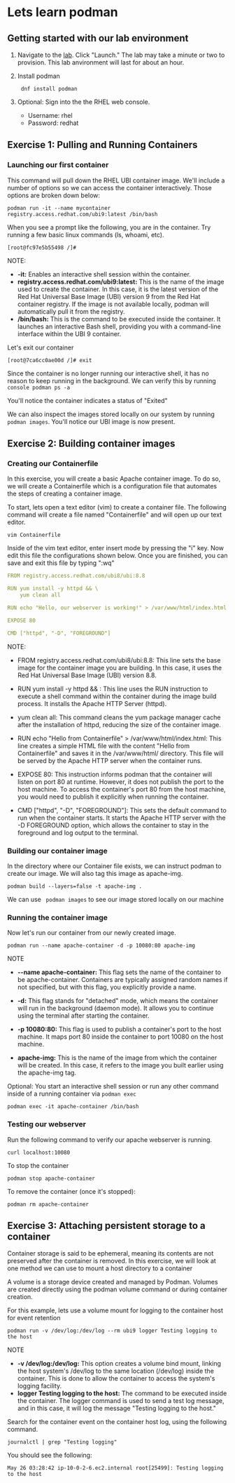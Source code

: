 # Lets learn podman

## Getting started with our lab environment
1. Navigate to the [lab](https://www.redhat.com/en/interactive-labs/red-hat-enterprise-linux-open-lab). Click "Launch." The lab may take a minute or two to provision. This lab anvironment will last for about an hour.

2. Install podman

      ```shell
       dnf install podman 
      ```
3. Optional: Sign into the the RHEL web console.
    - Username: rhel
    - Password: redhat


## Exercise 1: Pulling and Running Containers

### Launching our first container
This command will pull down the RHEL UBI container image. We'll include a number of options so we can access the container interactively. Those options are broken down below:
```shell 
podman run -it --name mycontainer registry.access.redhat.com/ubi9:latest /bin/bash
```

When you see a prompt like the following, you are in the container. Try running a few basic linux commands (ls, whoami, etc).
```shell
[root@fc97e5b55498 /]#  
```
  NOTE:

  - **-it:** Enables an interactive shell session within the container.
  - **registry.access.redhat.com/ubi9:latest:** This is the name of the image used to create the container. In this case, it is the latest version of the Red Hat Universal Base Image (UBI) version 9 from the Red Hat container registry. If the image is not available locally, podman will automatically pull it from the registry.
  - **/bin/bash:** This is the command to be executed inside the container. It launches an interactive Bash shell, providing you with a command-line interface within the UBI 9 container.

Let's exit our container
```shell 
[root@7ca6cc0ae00d /]# exit
```

Since the container is no longer running our interactive shell, it has no reason to keep running in the background. We can verify this by running ```console podman ps -a``` 

You'll notice the container indicates a status of "Exited"

We can also inspect the images stored locally on our system by running
`podman images`. You'll notice our UBI image is now present.




## Exercise 2: Building container images

### Creating our Containerfile

In this exercise, you will create a basic Apache container image. To do so, we will create a Containerfile which is a configuration file that automates the steps of creating a container image.

To start, lets open a text editor (vim) to create a container file. The following command will create a file named "Containerfile" and will open up our text editor.
```shell 
vim Containerfile 
```
Inside of the vim text editor, enter insert mode by pressing the "i" key. Now edit this file the configurations shown below. Once you are finished, you can save and exit this file by typing ":wq" 

```yaml 
FROM registry.access.redhat.com/ubi8/ubi:8.8

RUN yum install -y httpd && \
    yum clean all

RUN echo "Hello, our webserver is working!" > /var/www/html/index.html

EXPOSE 80

CMD ["httpd", "-D", "FOREGROUND"]

```
NOTE: 
- FROM registry.access.redhat.com/ubi8/ubi:8.8: This line sets the base image for the container image you are building. In this case, it uses the Red Hat Universal Base Image (UBI) version 8.8.

- RUN yum install -y httpd && \: This line uses the RUN instruction to execute a shell command within the container during the image build process. It installs the Apache HTTP Server (httpd).

- yum clean all: This command cleans the yum package manager cache after the installation of httpd, reducing the size of the container image.

- RUN echo "Hello from Containerfile" > /var/www/html/index.html: This line creates a simple HTML file with the content "Hello from Containerfile" and saves it in the /var/www/html/ directory. This file will be served by the Apache HTTP server when the container runs.

- EXPOSE 80: This instruction informs podman that the container will listen on port 80 at runtime. However, it does not publish the port to the host machine. To access the container's port 80 from the host machine, you would need to publish it explicitly when running the container.

- CMD ["httpd", "-D", "FOREGROUND"]: This sets the default command to run when the container starts. It starts the Apache HTTP server with the -D FOREGROUND option, which allows the container to stay in the foreground and log output to the terminal.

### Building our container image

In the directory where our Container file exists, we can instruct podman to create our image. We will also tag this image as apache-img.

```shell 
podman build --layers=false -t apache-img .
``` 

We can use ``` podman images``` to see our image stored locally on our machine

### Running the container image

Now let's run our container from our newly created image.

```shell 
podman run --name apache-container -d -p 10080:80 apache-img
```


NOTE
- **--name apache-container:** This flag sets the name of the container to be apache-container. Containers are typically assigned random names if not specified, but with this flag, you explicitly provide a name.

- **-d:** This flag stands for "detached" mode, which means the container will run in the background (daemon mode). It allows you to continue using the terminal after starting the container.

- **-p 10080:80:** This flag is used to publish a container's port to the host machine. It maps port 80 inside the container to port 10080 on the host machine. 

- **apache-img:** This is the name of the image from which the container will be created. In this case, it refers to the image you built earlier using the apache-img tag.

Optional: You start an interactive shell session or run any other command inside of a running container via ```podman exec```

```shell
podman exec -it apache-container /bin/bash
```

### Testing our webserver 

Run the following command to verify our apache webserver is running.
```shell 
curl localhost:10080
```

To stop the container
```shell
podman stop apache-container
```

To remove the container (once it's stopped):
```shell
podman rm apache-container
```


## Exercise 3: Attaching persistent storage to a container

Container storage is said to be ephemeral, meaning its contents are not preserved after the container is removed. In this exercise, we will look at one method we can use to mount a host directory to a container

A volume is a storage device created and managed by Podman. Volumes are created directly using the podman volume command or during container creation.

For this example, lets use a volume mount for logging to the container host for event retention

```shell 
podman run -v /dev/log:/dev/log --rm ubi9 logger Testing logging to the host
```
NOTE
 - **-v /dev/log:/dev/log:** This option creates a volume bind mount, linking the host system's /dev/log to the same location (/dev/log) inside the container. This is done to allow the container to access the system's logging facility.
 - **logger Testing logging to the host:** The command to be executed inside the container. The logger command is used to send a test log message, and in this case, it will log the message "Testing logging to the host."



Search for the container event on the container host log, using the following command.

```shell
journalctl | grep "Testing logging"
```

You should see the following:

```shell
May 26 03:28:42 ip-10-0-2-6.ec2.internal root[25499]: Testing logging to the host
```
